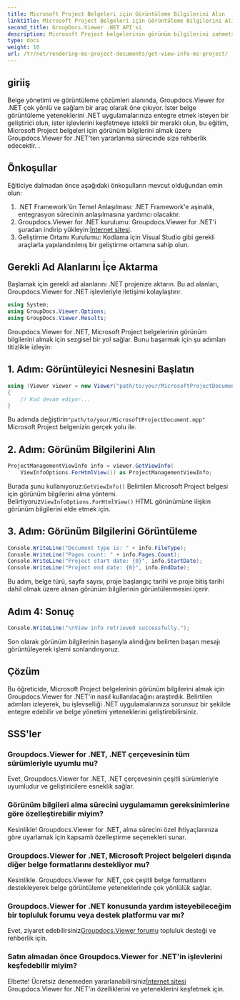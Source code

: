 ```yaml
---
title: Microsoft Project Belgeleri için Görüntüleme Bilgilerini Alın
linktitle: Microsoft Project Belgeleri için Görüntüleme Bilgilerini Alın
second_title: GroupDocs.Viewer .NET API'si
description: Microsoft Project belgelerinin görünüm bilgilerini zahmetsizce almak için Groupdocs.Viewer for .NET'ten yararlanmaya ilişkin kapsamlı öğreticiyi keşfedin.
type: docs
weight: 10
url: /tr/net/rendering-ms-project-documents/get-view-info-ms-project/
---
```

## giriiş
Belge yönetimi ve görüntüleme çözümleri alanında, Groupdocs.Viewer for .NET çok yönlü ve sağlam bir araç olarak öne çıkıyor. İster belge görüntüleme yeteneklerini .NET uygulamalarınıza entegre etmek isteyen bir geliştirici olun, ister işlevlerini keşfetmeye istekli bir meraklı olun, bu eğitim, Microsoft Project belgeleri için görünüm bilgilerini almak üzere Groupdocs.Viewer for .NET'ten yararlanma sürecinde size rehberlik edecektir. .
## Önkoşullar
Eğiticiye dalmadan önce aşağıdaki önkoşulların mevcut olduğundan emin olun:
1. .NET Framework'ün Temel Anlaşılması: .NET Framework'e aşinalık, entegrasyon sürecinin anlaşılmasına yardımcı olacaktır.
2.  Groupdocs.Viewer for .NET kurulumu: Groupdocs.Viewer for .NET'i şuradan indirip yükleyin:[İnternet sitesi](https://releases.groupdocs.com/viewer/net/).
3. Geliştirme Ortamı Kurulumu: Kodlama için Visual Studio gibi gerekli araçlarla yapılandırılmış bir geliştirme ortamına sahip olun.

## Gerekli Ad Alanlarını İçe Aktarma
Başlamak için gerekli ad alanlarını .NET projenize aktarın. Bu ad alanları, Groupdocs.Viewer for .NET işlevleriyle iletişimi kolaylaştırır.

```csharp
using System;
using GroupDocs.Viewer.Options;
using GroupDocs.Viewer.Results;
```

Groupdocs.Viewer for .NET, Microsoft Project belgelerinin görünüm bilgilerini almak için sezgisel bir yol sağlar. Bunu başarmak için şu adımları titizlikle izleyin:
## 1. Adım: Görüntüleyici Nesnesini Başlatın
```csharp
using (Viewer viewer = new Viewer("path/to/your/MicrosoftProjectDocument.mpp"))
{
    // Kod devam ediyor...
}
```
 Bu adımda değiştirin`"path/to/your/MicrosoftProjectDocument.mpp"` Microsoft Project belgenizin gerçek yolu ile.
## 2. Adım: Görünüm Bilgilerini Alın
```csharp
ProjectManagementViewInfo info = viewer.GetViewInfo(
    ViewInfoOptions.ForHtmlView()) as ProjectManagementViewInfo;
```
 Burada şunu kullanıyoruz:`GetViewInfo()` Belirtilen Microsoft Project belgesi için görünüm bilgilerini alma yöntemi. Belirtiyoruz`ViewInfoOptions.ForHtmlView()` HTML görünümüne ilişkin görünüm bilgilerini elde etmek için.
## 3. Adım: Görünüm Bilgilerini Görüntüleme
```csharp
Console.WriteLine("Document type is: " + info.FileType);
Console.WriteLine("Pages count: " + info.Pages.Count);
Console.WriteLine("Project start date: {0}", info.StartDate);
Console.WriteLine("Project end date: {0}", info.EndDate);
```
Bu adım, belge türü, sayfa sayısı, proje başlangıç tarihi ve proje bitiş tarihi dahil olmak üzere alınan görünüm bilgilerinin görüntülenmesini içerir.
## Adım 4: Sonuç
```csharp
Console.WriteLine("\nView info retrieved successfully.");
```
Son olarak görünüm bilgilerinin başarıyla alındığını belirten başarı mesajı görüntüleyerek işlemi sonlandırıyoruz.

## Çözüm
Bu öğreticide, Microsoft Project belgelerinin görünüm bilgilerini almak için Groupdocs.Viewer for .NET'in nasıl kullanılacağını araştırdık. Belirtilen adımları izleyerek, bu işlevselliği .NET uygulamalarınıza sorunsuz bir şekilde entegre edebilir ve belge yönetimi yeteneklerini geliştirebilirsiniz.
## SSS'ler

### Groupdocs.Viewer for .NET, .NET çerçevesinin tüm sürümleriyle uyumlu mu?

Evet, Groupdocs.Viewer for .NET, .NET çerçevesinin çeşitli sürümleriyle uyumludur ve geliştiricilere esneklik sağlar.

### Görünüm bilgileri alma sürecini uygulamamın gereksinimlerine göre özelleştirebilir miyim?

Kesinlikle! Groupdocs.Viewer for .NET, alma sürecini özel ihtiyaçlarınıza göre uyarlamak için kapsamlı özelleştirme seçenekleri sunar.

### Groupdocs.Viewer for .NET, Microsoft Project belgeleri dışında diğer belge formatlarını destekliyor mu?

Kesinlikle. Groupdocs.Viewer for .NET, çok çeşitli belge formatlarını destekleyerek belge görüntüleme yeteneklerinde çok yönlülük sağlar.

### Groupdocs.Viewer for .NET konusunda yardım isteyebileceğim bir topluluk forumu veya destek platformu var mı?

 Evet, ziyaret edebilirsiniz[Groupdocs.Viewer forumu](https://forum.groupdocs.com/c/viewer/9) topluluk desteği ve rehberlik için.

### Satın almadan önce Groupdocs.Viewer for .NET'in işlevlerini keşfedebilir miyim?

 Elbette! Ücretsiz denemeden yararlanabilirsiniz[İnternet sitesi](https://releases.groupdocs.com/) Groupdocs.Viewer for .NET'in özelliklerini ve yeteneklerini keşfetmek için.